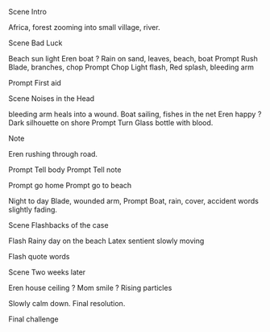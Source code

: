 Scene Intro

Africa, forest zooming into small village, river.

Scene Bad Luck

Beach sun light
Eren boat ?
Rain on sand, leaves, beach, boat
Prompt Rush
Blade, branches, chop
Prompt Chop
Light flash, Red splash, bleeding arm

Prompt First aid


Scene Noises in the Head

bleeding arm heals into a wound.
Boat sailing, 
fishes in the net
Eren happy ?
Dark silhouette on shore
Prompt Turn
Glass bottle with blood.

Note 

Eren rushing through road.

Prompt Tell body
Prompt Tell note 

Prompt go home
Prompt go to beach

Night to day
Blade, wounded arm,
Prompt Boat, rain, cover, accident words slightly fading.

Scene Flashbacks of the case

Flash 
Rainy day on the beach
Latex sentient slowly moving

Flash quote words

Scene Two weeks later

Eren house ceiling ? 
Mom smile ?
Rising particles

Slowly calm down.
Final resolution.

Final challenge



